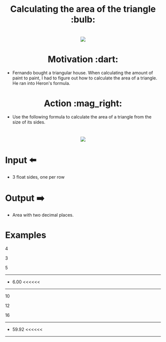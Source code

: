 <h1 align="center">
Calculating the area of the triangle :bulb:
</h1>

<h1 align="center">
<img src=https://vicentemanera.files.wordpress.com/2013/12/heron-de-alexandria.jpg>
</h1>

<h1 align="center"> 
	Motivation :dart:	
</h1>

* Fernando bought a triangular house. When calculating the amount of paint to paint, I had to figure out how to calculate the area of a triangle. He ran into Heron's formula.


<h1 align="center"> 
	Action :mag_right:
</h1>

* Use the following formula to calculate the area of a triangle from the size of its sides.

<h1 align="center">
<img src=https://raw.githubusercontent.com/qxcodefup/arcade/master/base/002/__heron.jpg>
</h1>



# Input :arrow_left:

* 3 float sides, one per row

# Output :arrow_right:

* Area with two decimal places.

# Examples

>>>>>>

4

3

5

--------------------------

* 6.00   <<<<<<

--------------------------

>>>>>

10

12

16

------------------------

* 59.92  <<<<<<

-----------------------
